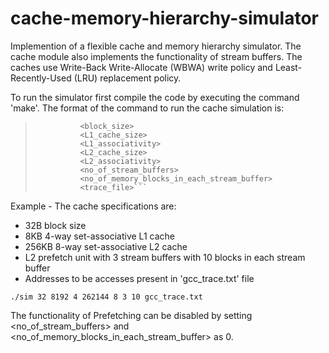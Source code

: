 # cache-memory-hierarchy-simulator
 Implemention of a flexible cache and memory hierarchy simulator.
 The cache module also implements the functionality of stream buffers. The caches use Write-Back Write-Allocate (WBWA) write policy and Least-Recently-Used (LRU) replacement policy.

To run the simulator first compile the code by executing the command 'make'.
The format of the command to run the cache simulation is:

>```   ./sim 
>           <block_size>
>           <L1_cache_size>
>           <L1_associativity>
>           <L2_cache_size>
>           <L2_associativity>
>           <no_of_stream_buffers>
>           <no_of_memory_blocks_in_each_stream_buffer>
>           <trace_file>```
Example - The cache specifications are:
* 32B block size
* 8KB 4-way set-associative L1 cache
* 256KB 8-way set-associative L2 cache
* L2 prefetch unit with 3 stream buffers with 10 blocks in each stream buffer
* Addresses to be accesses present in 'gcc_trace.txt' file 

```./sim 32 8192 4 262144 8 3 10 gcc_trace.txt```

The functionality of Prefetching can be disabled by setting <no_of_stream_buffers> and <no_of_memory_blocks_in_each_stream_buffer> as 0.

